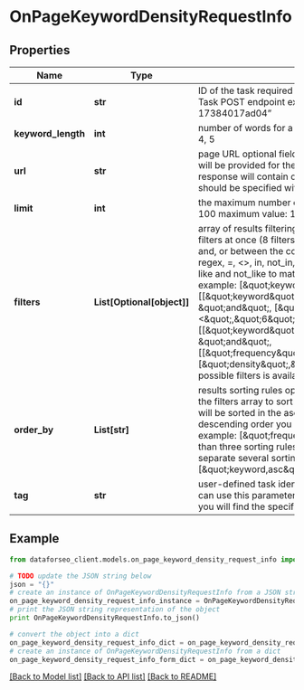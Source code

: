 # OnPageKeywordDensityRequestInfo


## Properties

Name | Type | Description | Notes
------------ | ------------- | ------------- | -------------
**id** | **str** | ID of the task required field you can get this ID in the response of the Task POST endpoint example: “07131248-1535-0216-1000-17384017ad04” | [optional] 
**keyword_length** | **int** | number of words for a keyword required field possible values: 1, 2, 3, 4, 5 | [optional] 
**url** | **str** | page URL optional field if you do not specify a page here, the results will be provided for the whole website if you use this field, the API response will contain only keywords from the specified page a page should be specified with absolute URL (including http:// or https://) | [optional] 
**limit** | **int** | the maximum number of returned keywords optional field default value: 100 maximum value: 1000 | [optional] 
**filters** | **List[Optional[object]]** | array of results filtering parameters optional field you can add several filters at once (8 filters maximum) you should set a logical operator and, or between the conditions the following operators are supported: regex, &#x3D;, &lt;&gt;, in, not_in, like, not_like you can use the % operator with like and not_like to match any string of zero or more characters example: [\&quot;keyword\&quot;,\&quot;&#x3D;\&quot;,\&quot;%seo%\&quot;] [[\&quot;keyword\&quot;,\&quot;&#x3D;\&quot;,\&quot;%seo%\&quot;], \&quot;and\&quot;, [\&quot;frequency\&quot;,\&quot;&lt;\&quot;,\&quot;6\&quot;]] [[\&quot;keyword\&quot;,\&quot;not_like\&quot;,\&quot;%seo%\&quot;], \&quot;and\&quot;, [[\&quot;frequency\&quot;,\&quot;&gt;\&quot;,\&quot;6\&quot;],\&quot;or\&quot;,[\&quot;density\&quot;,\&quot;&gt;\&quot;,\&quot;0.02\&quot;]]] The full list of possible filters is available by this link. | [optional] 
**order_by** | **List[str]** | results sorting rules optional field you can use the same values as in the filters array to sort the results possible sorting types: asc – results will be sorted in the ascending order desc – results will be sorted in the descending order you should use a comma to set up a sorting type example: [\&quot;frequency,desc\&quot;] note that you can set no more than three sorting rules in a single request you should use a comma to separate several sorting rules example: [\&quot;keyword,asc\&quot;,\&quot;frequency,desc\&quot;] | [optional] 
**tag** | **str** | user-defined task identifier optional field the character limit is 255 you can use this parameter to identify the task and match it with the result you will find the specified tag value in the data object of the response | [optional] 

## Example

```python
from dataforseo_client.models.on_page_keyword_density_request_info import OnPageKeywordDensityRequestInfo

# TODO update the JSON string below
json = "{}"
# create an instance of OnPageKeywordDensityRequestInfo from a JSON string
on_page_keyword_density_request_info_instance = OnPageKeywordDensityRequestInfo.from_json(json)
# print the JSON string representation of the object
print OnPageKeywordDensityRequestInfo.to_json()

# convert the object into a dict
on_page_keyword_density_request_info_dict = on_page_keyword_density_request_info_instance.to_dict()
# create an instance of OnPageKeywordDensityRequestInfo from a dict
on_page_keyword_density_request_info_form_dict = on_page_keyword_density_request_info.from_dict(on_page_keyword_density_request_info_dict)
```
[[Back to Model list]](../README.md#documentation-for-models) [[Back to API list]](../README.md#documentation-for-api-endpoints) [[Back to README]](../README.md)


